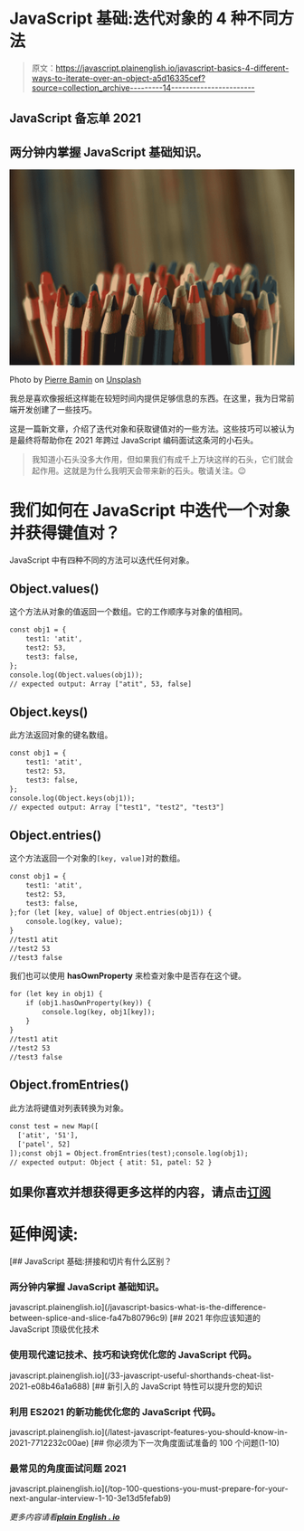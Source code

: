 # JavaScript 基础:迭代对象的 4 种不同方法

> 原文：<https://javascript.plainenglish.io/javascript-basics-4-different-ways-to-iterate-over-an-object-a5d16335cef?source=collection_archive---------14----------------------->

## JavaScript 备忘单 2021

## 两分钟内掌握 JavaScript 基础知识。

![](img/dff9aa4ee987c30aaedf9514b22ba724.png)

Photo by [Pierre Bamin](https://unsplash.com/@bamin?utm_source=medium&utm_medium=referral) on [Unsplash](https://unsplash.com?utm_source=medium&utm_medium=referral)

我总是喜欢像报纸这样能在较短时间内提供足够信息的东西。在这里，我为日常前端开发创建了一些技巧。

这是一篇新文章，介绍了迭代对象和获取键值对的一些方法。这些技巧可以被认为是最终将帮助你在 2021 年跨过 JavaScript 编码面试这条河的小石头。

> 我知道小石头没多大作用，但如果我们有成千上万块这样的石头，它们就会起作用。这就是为什么我明天会带来新的石头。敬请关注。😉

# 我们如何在 JavaScript 中迭代一个对象并获得键值对？

JavaScript 中有四种不同的方法可以迭代任何对象。

## Object.values()

这个方法从对象的值返回一个数组。它的工作顺序与对象的值相同。

```
const obj1 = {
    test1: 'atit',
    test2: 53,
    test3: false,
};
console.log(Object.values(obj1));
// expected output: Array ["atit", 53, false]
```

## Object.keys()

此方法返回对象的键名数组。

```
const obj1 = {
    test1: 'atit',
    test2: 53,
    test3: false,
};
console.log(Object.keys(obj1));
// expected output: Array ["test1", "test2", "test3"]
```

## Object.entries()

这个方法返回一个对象的`[key, value]`对的数组。

```
const obj1 = {
    test1: 'atit',
    test2: 53,
    test3: false,
};for (let [key, value] of Object.entries(obj1)) {
    console.log(key, value);
}
//test1 atit
//test2 53
//test3 false
```

我们也可以使用 **hasOwnProperty** 来检查对象中是否存在这个键。

```
for (let key in obj1) {
    if (obj1.hasOwnProperty(key)) {
        console.log(key, obj1[key]);
    }
}
//test1 atit
//test2 53
//test3 false
```

## Object.fromEntries()

此方法将键值对列表转换为对象。

```
const test = new Map([
  ['atit', '51'],
  ['patel', 52]
]);const obj1 = Object.fromEntries(test);console.log(obj1);
// expected output: Object { atit: 51, patel: 52 }
```

## 如果你喜欢并想获得更多这样的内容，请点击[订阅](https://medium.com/@patel_ap/membership)

# 延伸阅读:

[](/javascript-basics-what-is-the-difference-between-splice-and-slice-fa47b80796c9) [## JavaScript 基础:拼接和切片有什么区别？

### 两分钟内掌握 JavaScript 基础知识。

javascript.plainenglish.io](/javascript-basics-what-is-the-difference-between-splice-and-slice-fa47b80796c9) [](/33-javascript-useful-shorthands-cheat-list-2021-e08b46a1a688) [## 2021 年你应该知道的 JavaScript 顶级优化技术

### 使用现代速记技术、技巧和诀窍优化您的 JavaScript 代码。

javascript.plainenglish.io](/33-javascript-useful-shorthands-cheat-list-2021-e08b46a1a688) [](/latest-javascript-features-you-should-know-in-2021-7712232c00ae) [## 新引入的 JavaScript 特性可以提升您的知识

### 利用 ES2021 的新功能优化您的 JavaScript 代码。

javascript.plainenglish.io](/latest-javascript-features-you-should-know-in-2021-7712232c00ae) [](/top-100-questions-you-must-prepare-for-your-next-angular-interview-1-10-3e13d5fefab9) [## 你必须为下一次角度面试准备的 100 个问题(1-10)

### 最常见的角度面试问题 2021

javascript.plainenglish.io](/top-100-questions-you-must-prepare-for-your-next-angular-interview-1-10-3e13d5fefab9) 

*更多内容请看*[***plain English . io***](http://plainenglish.io/)